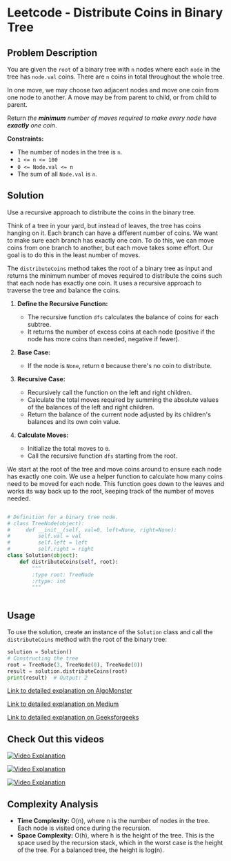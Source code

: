 # Leetcode - Distribute Coins in Binary Tree

## Problem Description

You are given the `root` of a binary tree with `n` nodes where each `node` in the tree has `node.val` coins. There are `n` coins in total throughout the whole tree.

In one move, we may choose two adjacent nodes and move one coin from one node to another. A move may be from parent to child, or from child to parent.

Return *the **minimum** number of moves required to make every node have **exactly** one coin*.

**Constraints:**
- The number of nodes in the tree is `n`.
- `1 <= n <= 100`
- `0 <= Node.val <= n`
- The sum of all `Node.val` is `n`.

## Solution

Use a recursive approach to distribute the coins in the binary tree.

Think of a tree in your yard, but instead of leaves, the tree has coins hanging on it. Each branch can have a different number of coins. We want to make sure each branch has exactly one coin. To do this, we can move coins from one branch to another, but each move takes some effort. Our goal is to do this in the least number of moves.


The `distributeCoins` method takes the root of a binary tree as input and returns the minimum number of moves required to distribute the coins such that each node has exactly one coin. It uses a recursive approach to traverse the tree and balance the coins.

1. **Define the Recursive Function:**
   - The recursive function `dfs` calculates the balance of coins for each subtree.
   - It returns the number of excess coins at each node (positive if the node has more coins than needed, negative if fewer).

2. **Base Case:**
   - If the node is `None`, return `0` because there's no coin to distribute.

3. **Recursive Case:**
   - Recursively call the function on the left and right children.
   - Calculate the total moves required by summing the absolute values of the balances of the left and right children.
   - Return the balance of the current node adjusted by its children's balances and its own coin value.

4. **Calculate Moves:**
   - Initialize the total moves to `0`.
   - Call the recursive function `dfs` starting from the root.


We start at the root of the tree and move coins around to ensure each node has exactly one coin. We use a helper function to calculate how many coins need to be moved for each node. This function goes down to the leaves and works its way back up to the root, keeping track of the number of moves needed.


```python

# Definition for a binary tree node.
# class TreeNode(object):
#     def __init__(self, val=0, left=None, right=None):
#         self.val = val
#         self.left = left
#         self.right = right
class Solution(object):
    def distributeCoins(self, root):
        """
        :type root: TreeNode
        :rtype: int
        """
        
```

## Usage

To use the solution, create an instance of the `Solution` class and call the `distributeCoins` method with the root of the binary tree:

```python
solution = Solution()
# Constructing the tree
root = TreeNode(3, TreeNode(0), TreeNode(0))
result = solution.distributeCoins(root)
print(result)  # Output: 2
```

[Link to detailed explanation on AlgoMonster](https://algo.monster/liteproblems/979)

[Link to detailed explanation on Medium](https://medium.com/coding-memo/leetcode-distribute-coins-in-binary-tree-7029323db443)

[Link to detailed explanation on Geeksforgeeks](https://www.geeksforgeeks.org/distribute-candies-in-a-binary-tree/)


## Check Out this videos

[![Video Explanation](https://img.youtube.com/vi/YfdfIOeV_RU/mqdefault.jpg)](https://youtu.be/YfdfIOeV_RU)

[![Video Explanation](https://img.youtube.com/vi/MfXxic8IhkI/mqdefault.jpg)](https://youtu.be/MfXxic8IhkI)

[![Video Explanation](https://img.youtube.com/vi/RkVF5PdZJ1w/mqdefault.jpg)](https://youtu.be/RkVF5PdZJ1w)



## Complexity Analysis

- **Time Complexity:** O(n), where n is the number of nodes in the tree. Each node is visited once during the recursion.
- **Space Complexity:** O(h), where h is the height of the tree. This is the space used by the recursion stack, which in the worst case is the height of the tree. For a balanced tree, the height is log(n).
